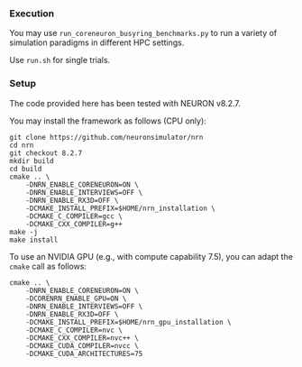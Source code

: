 ### Execution

You may use `run_coreneuron_busyring_benchmarks.py` to run a variety of simulation paradigms in different HPC settings.

Use `run.sh` for single trials.

### Setup

The code provided here has been tested with NEURON v8.2.7. 

You may install the framework as follows (CPU only):

```
git clone https://github.com/neuronsimulator/nrn
cd nrn
git checkout 8.2.7
mkdir build
cd build
cmake .. \
	-DNRN_ENABLE_CORENEURON=ON \
	-DNRN_ENABLE_INTERVIEWS=OFF \
	-DNRN_ENABLE_RX3D=OFF \
	-DCMAKE_INSTALL_PREFIX=$HOME/nrn_installation \
	-DCMAKE_C_COMPILER=gcc \
	-DCMAKE_CXX_COMPILER=g++
make -j
make install
```

To use an NVIDIA GPU (e.g., with compute capability 7.5), you can adapt the `cmake` call as follows:
```
cmake .. \
	-DNRN_ENABLE_CORENEURON=ON \
	-DCORENRN_ENABLE_GPU=ON \
	-DNRN_ENABLE_INTERVIEWS=OFF \
	-DNRN_ENABLE_RX3D=OFF \
	-DCMAKE_INSTALL_PREFIX=$HOME/nrn_gpu_installation \
	-DCMAKE_C_COMPILER=nvc \
	-DCMAKE_CXX_COMPILER=nvc++ \
	-DCMAKE_CUDA_COMPILER=nvcc \
	-DCMAKE_CUDA_ARCHITECTURES=75
```